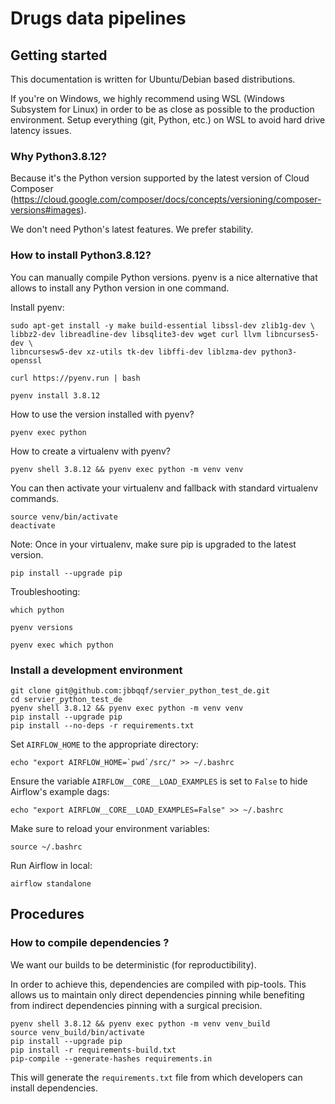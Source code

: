 # Drugs data pipelines

## Getting started

This documentation is written for Ubuntu/Debian based distributions.

If you're on Windows, we highly recommend using WSL (Windows Subsystem for
Linux) in order to be as close as possible to the production environment. Setup
everything (git, Python, etc.) on WSL to avoid hard drive latency issues.

### Why Python3.8.12?

Because it's the Python version supported by the latest version of Cloud
Composer
(https://cloud.google.com/composer/docs/concepts/versioning/composer-versions#images).

We don't need Python's latest features. We prefer stability.

### How to install Python3.8.12?

You can manually compile Python versions. pyenv is a nice alternative that
allows to install any Python version in one command.

Install pyenv:
```
sudo apt-get install -y make build-essential libssl-dev zlib1g-dev \
libbz2-dev libreadline-dev libsqlite3-dev wget curl llvm libncurses5-dev \
libncursesw5-dev xz-utils tk-dev libffi-dev liblzma-dev python3-openssl

curl https://pyenv.run | bash

pyenv install 3.8.12
```

How to use the version installed with pyenv?
```
pyenv exec python
```

How to create a virtualenv with pyenv?
```
pyenv shell 3.8.12 && pyenv exec python -m venv venv
```

You can then activate your virtualenv and fallback with standard virtualenv
commands.
```
source venv/bin/activate
deactivate
```

Note: Once in your virtualenv, make sure pip is upgraded to the latest version.
```
pip install --upgrade pip
```

Troubleshooting:
```
which python

pyenv versions

pyenv exec which python
```

### Install a development environment

```
git clone git@github.com:jbbqqf/servier_python_test_de.git
cd servier_python_test_de
pyenv shell 3.8.12 && pyenv exec python -m venv venv
pip install --upgrade pip
pip install --no-deps -r requirements.txt
```

Set `AIRFLOW_HOME` to the appropriate directory:
```
echo "export AIRFLOW_HOME=`pwd`/src/" >> ~/.bashrc
```

Ensure the variable `AIRFLOW__CORE__LOAD_EXAMPLES` is set to `False` to hide
Airflow's example dags:
```
echo "export AIRFLOW__CORE__LOAD_EXAMPLES=False" >> ~/.bashrc
```

Make sure to reload your environment variables:
```
source ~/.bashrc
```

Run Airflow in local:
```
airflow standalone
```

## Procedures

### How to compile dependencies ?

We want our builds to be deterministic (for reproductibility).

In order to achieve this, dependencies are compiled with pip-tools. This allows
us to maintain only direct dependencies pinning while benefiting from indirect
dependencies pinning with a surgical precision.

```
pyenv shell 3.8.12 && pyenv exec python -m venv venv_build
source venv_build/bin/activate
pip install --upgrade pip
pip install -r requirements-build.txt
pip-compile --generate-hashes requirements.in
```

This will generate the `requirements.txt` file from which developers can install
dependencies.
